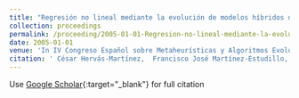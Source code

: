 ```yaml
---
title: "Regresión no lineal mediante la evolución de modelos híbridos de redes neuronales"
collection: proceedings
permalink: /proceeding/2005-01-01-Regresion-no-lineal-mediante-la-evolucion-de-modelos-hibridos-de-redes-neuronales
date: 2005-01-01
venue: 'In IV Congreso Español sobre Metaheurísticas y Algoritmos Evolutivos y Bioinspirados (MAEB05)'
citation: ' César Hervás-Martínez,  Francisco José Martínez-Estudillo,  Pedro Antonio Gutiérrez,  A. Ruiz, &quot;Regresión no lineal mediante la evolución de modelos híbridos de redes neuronales.&quot; In IV Congreso Español sobre Metaheurísticas y Algoritmos Evolutivos y Bioinspirados (MAEB05), 2005, pp.333--340.'
---
```

Use [Google Scholar](https://scholar.google.com/scholar?q=Regresion+no+lineal+mediante+la+evolucion+de+modelos+hibridos+de+redes+neuronales){:target="_blank"} for full citation